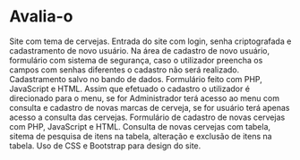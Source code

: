 # Avalia-o
Site com tema de cervejas. Entrada do site com login, senha criptografada e cadastramento de novo usuário. 
Na área de cadastro de novo usuário, formulário com sistema de segurança, caso o utilizador preencha os campos com senhas diferentes o cadastro não será realizado.
Cadastramento salvo no bando de dados. Formulário feito com PHP, JavaScript e HTML.
Assim que efetuado o cadastro o utilizador é direcionado para o menu, se for Administrador terá acesso ao menu com consulta e cadastro de novas marcas de cerveja, 
se for usuário terá apenas acesso a consulta das cervejas. 
Formulário de cadastro de novas cervejas com PHP, JavaScript e HTML.
Consulta de novas cervejas com tabela, sitema de pesquisa de itens na tabela, alteração e exclusão de itens na tabela.
Uso de CSS e Bootstrap para design do site. 
